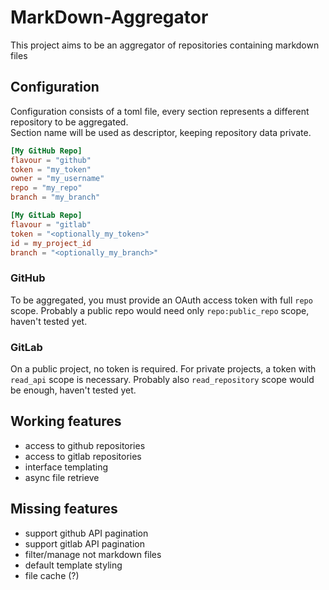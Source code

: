 # MarkDown-Aggregator

This project aims to be an aggregator of repositories containing markdown files

## Configuration

Configuration consists of a toml file, every section represents a different repository to be aggregated.<br />
Section name will be used as descriptor, keeping repository data private.

```toml
[My GitHub Repo]
flavour = "github"
token = "my_token"
owner = "my_username"
repo = "my_repo"
branch = "my_branch"

[My GitLab Repo]
flavour = "gitlab"
token = "<optionally_my_token>"
id = my_project_id
branch = "<optionally_my_branch>"
```

### GitHub

To be aggregated, you must provide an OAuth access token with full `repo` scope. Probably a public repo would need only `repo:public_repo` scope, haven't tested yet.

### GitLab

On a public project, no token is required. For private projects, a token with `read_api` scope is necessary. Probably also `read_repository` scope would be enough, haven't tested yet.

## Working features

* access to github repositories
* access to gitlab repositories
* interface templating
* async file retrieve

## Missing features

* support github API pagination
* support gitlab API pagination
* filter/manage not markdown files
* default template styling
* file cache (?)
